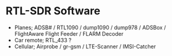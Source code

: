 # RTL-SDR Software

- Planes; ADSB# / RTL1090 / dump1090 / dump978 / ADSBox / FlightAware Flight Feeder / FLARM Decoder
- Car remote; RTL_433 ?
- Cellular; Airprobe / gr-gsm / LTE-Scanner / IMSI-Catcher
